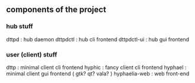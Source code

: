 ## components of the project

### hub stuff
dttpd : hub daemon
dttpdctl : hub cli frontend
dttpdctl-ui : hub gui frontend

### user (client) stuff
dttp : minimal client cli frontend
hyphic : fancy client cli frontend
hyphael : minimal client gui frontend ( gtk? qt? vala? )
hyphaelia-web : web front-end

